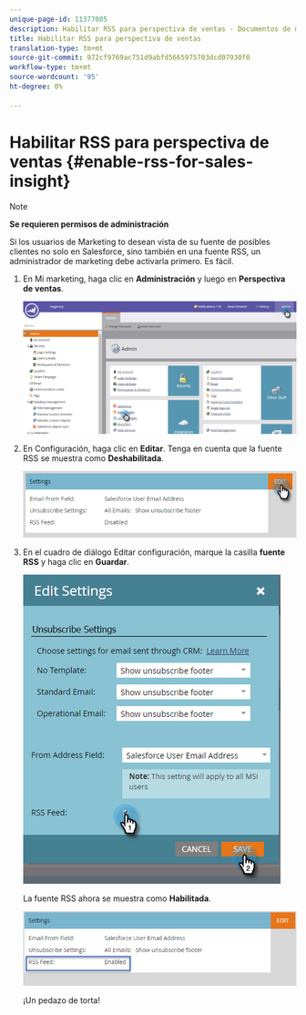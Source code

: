 ```yaml
---
unique-page-id: 11377005
description: Habilitar RSS para perspectiva de ventas - Documentos de marketing - Documentación del producto
title: Habilitar RSS para perspectiva de ventas
translation-type: tm+mt
source-git-commit: 972cf9769ac751d9abfd5665975703dcd07930f0
workflow-type: tm+mt
source-wordcount: '95'
ht-degree: 0%

---
```



# Habilitar RSS para perspectiva de ventas {#enable-rss-for-sales-insight}

>[!NOTE]
>
>**Se requieren permisos de administración**

Si los usuarios de Marketing to desean vista de su fuente de posibles clientes no solo en Salesforce, sino también en una fuente RSS, un administrador de marketing debe activarla primero. Es fácil.

1. En Mi marketing, haga clic en **Administración** y luego en **Perspectiva de ventas**.

   ![](assets/set-up-rss-1-hands.png)

1. En Configuración, haga clic en **Editar**. Tenga en cuenta que la fuente RSS se muestra como **Deshabilitada**.

   ![](assets/rss-settings-tab.png)

1. En el cuadro de diálogo Editar configuración, marque la casilla **fuente RSS** y haga clic en **Guardar**.

   ![](assets/rss-edit-settings-2-hands.png)

   La fuente RSS ahora se muestra como **Habilitada**.

   ![](assets/rss-final-box.png)

   ¡Un pedazo de torta!
